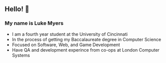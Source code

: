 ## Hello! 👋

### My name is Luke Myers
  - I am a fourth year student at the University of Cincinnati
  - In the process of getting my Baccalaureate degree in Computer Science
  - Focused on Software, Web, and Game Development
  - Have QA and development experince from co-ops at London Computer Systems 
<!--
**lmyers421/lmyers421** is a ✨ _special_ ✨ repository because its `README.md` (this file) appears on your GitHub profile.

Here are some ideas to get you started:

- 🔭 I’m currently working on ...
- 🌱 I’m currently learning ...
- 👯 I’m looking to collaborate on ...
- 🤔 I’m looking for help with ...
- 💬 Ask me about ...
- 📫 How to reach me: ...
- 😄 Pronouns: ...
- ⚡ Fun fact: ...
-->
